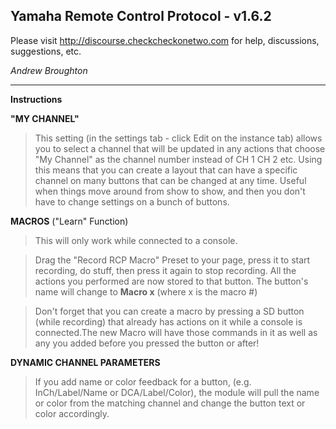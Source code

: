 ## Yamaha Remote Control Protocol - v1.6.2

Please visit http://discourse.checkcheckonetwo.com for help, discussions, suggestions, etc.

*Andrew Broughton*

---

**Instructions**

**"MY CHANNEL"**

>This setting (in the settings tab - click Edit on the instance tab) allows you to select a channel that will be updated in any actions that choose "My Channel" as the channel number instead of CH 1 CH 2 etc. Using this means that you can create a layout that can have a specific channel on many buttons that can be changed at any time. Useful when things move around from show to show, and then you don't have to change settings on a bunch of buttons.

**MACROS** ("Learn" Function)

>This will only work while connected to a console.

>Drag the "Record RCP Macro" Preset to your page, press it to start recording, do stuff, then press it again to stop recording. All the actions you performed are now stored to that button. The button's name will change to **Macro x** (where x is the macro #)

>Don't forget that you can create a macro by pressing a SD button (while recording) that already has actions on it while a console is connected.The new Macro will have those commands in it as well as any you added before you pressed the button or after!

**DYNAMIC CHANNEL PARAMETERS**

>If you add name or color feedback for a button, (e.g. InCh/Label/Name or DCA/Label/Color), the module will pull the name or color from the matching channel and change the button text or color accordingly.